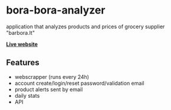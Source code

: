 # bora-bora-analyzer
application that analyzes products and prices of grocery supplier "barbora.lt"


[**Live website**](https://borabora-analyzer.herokuapp.com/)

## Features
- webscrapper (runs every 24h)
- account create/login/reset password/validation email
- product alerts sent by email
- daily stats
- API

